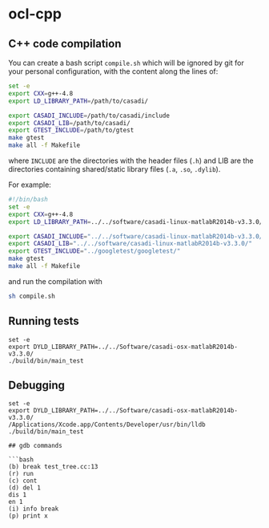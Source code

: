 # ocl-cpp

## C++ code compilation

You can create a bash script `compile.sh` which will be ignored by git for your personal configuration, with the content along the lines of:
```bash
set -e
export CXX=g++-4.8
export LD_LIBRARY_PATH=/path/to/casadi/

export CASADI_INCLUDE=/path/to/casadi/include
export CASADI_LIB=/path/to/casadi/
export GTEST_INCLUDE=/path/to/gtest
make gtest
make all -f Makefile
```
where `INCLUDE` are the directories with the header files (`.h`) and LIB are the directories containing shared/static library files (`.a`, `.so`, `.dylib`).

For example:
```bash
#!/bin/bash
set -e
export CXX=g++-4.8
export LD_LIBRARY_PATH=../../software/casadi-linux-matlabR2014b-v3.3.0/

export CASADI_INCLUDE="../../software/casadi-linux-matlabR2014b-v3.3.0/include/"
export CASADI_LIB="../../software/casadi-linux-matlabR2014b-v3.3.0/"
export GTEST_INCLUDE="../googletest/googletest/"
make gtest
make all -f Makefile
```
and run the compilation with
```bash
sh compile.sh
```

## Running tests
```
set -e
export DYLD_LIBRARY_PATH=../../Software/casadi-osx-matlabR2014b-v3.3.0/
./build/bin/main_test
```

## Debugging
```
set -e
export DYLD_LIBRARY_PATH=../../Software/casadi-osx-matlabR2014b-v3.3.0/
/Applications/Xcode.app/Contents/Developer/usr/bin/lldb ./build/bin/main_test

## gdb commands

```bash
(b) break test_tree.cc:13
(r) run
(c) cont
(d) del 1
dis 1
en 1
(i) info break
(p) print x
```
